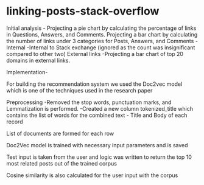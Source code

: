 # linking-posts-stack-overflow

Initial analysis -
Projecting a pie chart by calculating the percentage of links in Questions, Answers, and Comments.
Projecting a bar chart by calculating the number of links under 3 categories for Posts, Answers, and Comments -
Internal
  -Internal to Stack exchange (ignored as the count was insignificant compared to other two)
External links
  -Projecting a bar chart of top 20 domains in external links.




Implementation-

For building the recommendation system we used the Doc2vec model which is one of the techniques used in the research paper

Preprocessing 
  -Removed the stop words, punctuation marks, and Lemmatization is performed.
  -Created a new column tokenized_title which contains the list of words for the combined text - Title and Body of each record
  
List of documents are formed for each row

Doc2Vec model is trained with necessary input parameters and is saved

Test input is taken from the user and logic was written to return the top 10 most related posts out of the trained corpus

Cosine similarity is also calculated for the user input with the corpus
